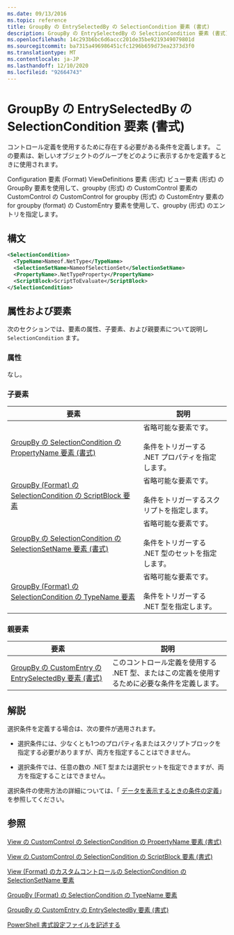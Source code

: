 ```yaml
---
ms.date: 09/13/2016
ms.topic: reference
title: GroupBy の EntrySelectedBy の SelectionCondition 要素 (書式)
description: GroupBy の EntrySelectedBy の SelectionCondition 要素 (書式)
ms.openlocfilehash: 14c293b6bc6d6accc201de35be9219349079801d
ms.sourcegitcommit: ba7315a496986451cfc1296b659d73ea2373d3f0
ms.translationtype: MT
ms.contentlocale: ja-JP
ms.lasthandoff: 12/10/2020
ms.locfileid: "92664743"
---
```

# <a name="selectioncondition-element-for-entryselectedby-for-groupby-format"></a>GroupBy の EntrySelectedBy の SelectionCondition 要素 (書式)

コントロール定義を使用するために存在する必要がある条件を定義します。 この要素は、新しいオブジェクトのグループをどのように表示するかを定義するときに使用されます。

Configuration 要素 (Format) ViewDefinitions 要素 (形式) ビュー要素 (形式) の GroupBy 要素を使用して、groupby (形式) の CustomControl 要素の CustomControl の CustomControl for groupby (形式) の CustomEntry 要素の for groupby (format) の CustomEntry 要素を使用して、groupby (形式) のエントリを指定します。

## <a name="syntax"></a>構文

```xml
<SelectionCondition>
  <TypeName>Nameof.NetType</TypeName>
  <SelectionSetName>NameofSelectionSet</SelectionSetName>
  <PropertyName>.NetTypeProperty</PropertyName>
  <ScriptBlock>ScriptToEvaluate</ScriptBlock>
</SelectionCondition>
```

## <a name="attributes-and-elements"></a>属性および要素

次のセクションでは、要素の属性、子要素、および親要素について説明し `SelectionCondition` ます。

### <a name="attributes"></a>属性

なし。

### <a name="child-elements"></a>子要素

|要素|説明|
|-------------|-----------------|
|[GroupBy の SelectionCondition の PropertyName 要素 (書式)](./propertyname-element-for-selectioncondition-for-groupby-format.md)|省略可能な要素です。<br /><br /> 条件をトリガーする .NET プロパティを指定します。|
|[GroupBy (Format) の SelectionCondition の ScriptBlock 要素](./scriptblock-element-for-selectioncondition-for-entryselectedby-for-groupby-format.md)|省略可能な要素です。<br /><br /> 条件をトリガーするスクリプトを指定します。|
|[GroupBy の SelectionCondition の SelectionSetName 要素 (書式)](./selectionsetname-element-for-selectioncondition-for-groupby-format.md)|省略可能な要素です。<br /><br /> 条件をトリガーする .NET 型のセットを指定します。|
|[GroupBy (Format) の SelectionCondition の TypeName 要素](./typename-element-for-selectioncondition-for-groupby-format.md)|省略可能な要素です。<br /><br /> 条件をトリガーする .NET 型を指定します。|

### <a name="parent-elements"></a>親要素

|要素|説明|
|-------------|-----------------|
|[GroupBy の CustomEntry の EntrySelectedBy 要素 (書式)](./entryselectedby-element-for-customentry-for-groupby-format.md)|このコントロール定義を使用する .NET 型、またはこの定義を使用するために必要な条件を定義します。|

## <a name="remarks"></a>解説

選択条件を定義する場合は、次の要件が適用されます。

- 選択条件には、少なくとも1つのプロパティ名またはスクリプトブロックを指定する必要がありますが、両方を指定することはできません。

- 選択条件では、任意の数の .NET 型または選択セットを指定できますが、両方を指定することはできません。

選択条件の使用方法の詳細については、「 [データを表示するときの条件の定義](./defining-conditions-for-displaying-data.md)」を参照してください。

## <a name="see-also"></a>参照

[View の CustomControl の SelectionCondition の PropertyName 要素 (書式)](./propertyname-element-for-selectioncondition-for-customcontrol-for-view-format.md)

[View の CustomControl の SelectionCondition の ScriptBlock 要素 (書式)](./scriptblock-element-for-selectioncondition-for-customcontrol-for-view-format.md)

[View (Format) のカスタムコントロールの SelectionCondition の SelectionSetName 要素](./selectionsetname-element-for-selectioncondition-for-customcontrol-for-view-format.md)

[GroupBy (Format) の SelectionCondition の TypeName 要素](./typename-element-for-selectioncondition-for-groupby-format.md)

[GroupBy の CustomEntry の EntrySelectedBy 要素 (書式)](./entryselectedby-element-for-customentry-for-groupby-format.md)

[PowerShell 書式設定ファイルを記述する](./writing-a-powershell-formatting-file.md)
